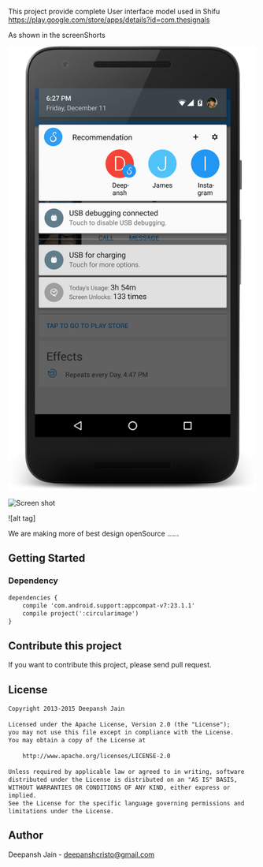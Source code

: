 This project provide complete User interface model used in Shifu  
https://play.google.com/store/apps/details?id=com.thesignals 

As shown in the screenShorts 

![Screen shot](https://github.com/ShifuApp/reco_notification/blob/master/device-2015-12-11-182814.png)

![Screen shot](https://github.com/ShifuApp/reco_notification/blob/master/device-2015-12-11-182939.png)

![alt tag]

We are making more of best design openSource ……

## Getting Started

### Dependency

```
dependencies {
    compile 'com.android.support:appcompat-v7:23.1.1'
    compile project(':circularimage')
}
```



## Contribute this project

If you want to contribute this project, please send pull request.

## License

```
Copyright 2013-2015 Deepansh Jain

Licensed under the Apache License, Version 2.0 (the "License");
you may not use this file except in compliance with the License.
You may obtain a copy of the License at

    http://www.apache.org/licenses/LICENSE-2.0

Unless required by applicable law or agreed to in writing, software
distributed under the License is distributed on an "AS IS" BASIS,
WITHOUT WARRANTIES OR CONDITIONS OF ANY KIND, either express or implied.
See the License for the specific language governing permissions and
limitations under the License.
```

## Author

Deepansh Jain - deepanshcristo@gmail.com